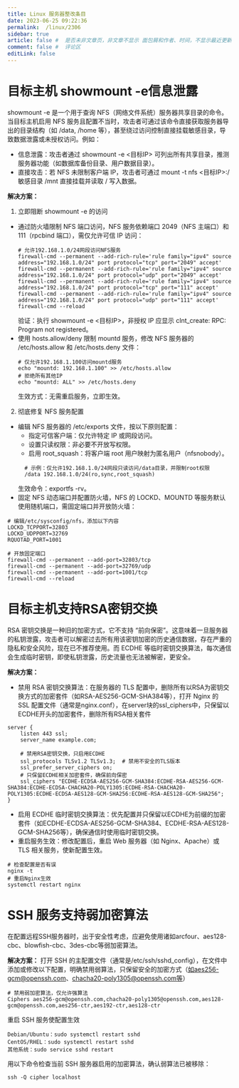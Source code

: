 ```yaml
---
title: Linux 服务器整改条目
date: 2023-06-25 09:22:36
permalink:  /linux/2306
sidebar: true
article: false #  是否未非文章页，非文章不显示 面包屑和作者、时间，不显示最近更新栏，不会参与到最近更新文章的数据计算中
comment: false #  评论区
editLink: false
---
```



# 目标主机 showmount -e信息泄露
showmount -e 是一个用于查询 NFS（网络文件系统）服务器共享目录的命令。当目标主机启用 NFS 服务且配置不当时，攻击者可通过该命令直接获取服务器导出的目录结构（如 /data, /home 等），甚至绕过访问控制直接挂载敏感目录，导致数据泄露或未授权访问。例如：
* 信息泄露：攻击者通过 showmount -e <目标IP> 可列出所有共享目录，推测服务器功能（如数据库备份目录、用户数据目录）。
* 直接攻击：若 NFS 未限制客户端 IP，攻击者可通过 mount -t nfs <目标IP>:/敏感目录 /mnt 直接挂载并读取 / 写入数据。

**解决方案：**
1. 立即阻断 showmount -e 的访问
* 通过防火墙限制 NFS 端口访问，NFS 服务依赖端口 2049（NFS 主端口）和 111（rpcbind 端口），需仅允许可信 IP 访问：
  ```shell
  # 允许192.168.1.0/24网段访问NFS服务
  firewall-cmd --permanent --add-rich-rule='rule family="ipv4" source address="192.168.1.0/24" port protocol="tcp" port="2049" accept'
  firewall-cmd --permanent --add-rich-rule='rule family="ipv4" source address="192.168.1.0/24" port protocol="udp" port="2049" accept'
  firewall-cmd --permanent --add-rich-rule='rule family="ipv4" source address="192.168.1.0/24" port protocol="tcp" port="111" accept'
  firewall-cmd --permanent --add-rich-rule='rule family="ipv4" source address="192.168.1.0/24" port protocol="udp" port="111" accept'
  firewall-cmd --reload
  ```
  验证：执行 showmount -e <目标IP>，非授权 IP 应显示 clnt_create: RPC: Program not registered。
* 使用 hosts.allow/deny 限制 mountd 服务，修改 NFS 服务器的 /etc/hosts.allow 和 /etc/hosts.deny 文件：
  ```shell
  # 仅允许192.168.1.100访问mountd服务
  echo "mountd: 192.168.1.100" >> /etc/hosts.allow
  # 拒绝所有其他IP
  echo "mountd: ALL" >> /etc/hosts.deny
  ```
  生效方式：无需重启服务，立即生效。

2. 彻底修复 NFS 服务配置
* 编辑 NFS 服务器的 /etc/exports 文件，按以下原则配置：
  * 指定可信客户端：仅允许特定 IP 或网段访问。
  * 设置只读权限：非必要不开放写权限。
  * 启用 root_squash：将客户端 root 用户映射为匿名用户（nfsnobody）。
  ```shell
    # 示例：仅允许192.168.1.0/24网段只读访问/data目录，并限制root权限
    /data 192.168.1.0/24(ro,sync,root_squash)
  ```
  生效命令：exportfs -rv。
* 固定 NFS 动态端口并配置防火墙，NFS 的 LOCKD、MOUNTD 等服务默认使用随机端口，需固定端口并开放防火墙：
```shell
# 编辑/etc/sysconfig/nfs，添加以下内容
LOCKD_TCPPORT=32803
LOCKD_UDPPORT=32769
RQUOTAD_PORT=1001

# 开放固定端口
firewall-cmd --permanent --add-port=32803/tcp
firewall-cmd --permanent --add-port=32769/udp
firewall-cmd --permanent --add-port=1001/tcp
firewall-cmd --reload
```

# 目标主机支持RSA密钥交换
RSA 密钥交换是一种旧的加密方式，它不支持 “前向保密”。这意味着一旦服务器的私钥泄露，攻击者可以解密过去所有用该密钥加密的历史通信数据，存在严重的隐私和安全风险，现在已不推荐使用。而 ECDHE 等临时密钥交换算法，每次通信会生成临时密钥，即使私钥泄露，历史流量也无法被解密，更安全。

**解决方案：**
* 禁用 RSA 密钥交换算法：在服务器的 TLS 配置中，删除所有以RSA为密钥交换方式的加密套件（如RSA-AES256-GCM-SHA384等），打开 Nginx 的 SSL 配置文件（通常是nginx.conf），在server块的ssl_ciphers中，只保留以ECDHE开头的加密套件，删除所有RSA相关套件
```shell
server {
    listen 443 ssl;
    server_name example.com;
    
    # 禁用RSA密钥交换，只启用ECDHE
    ssl_protocols TLSv1.2 TLSv1.3;  # 禁用不安全的TLS版本
    ssl_prefer_server_ciphers on;
    # 只保留ECDHE相关加密套件，确保前向保密
    ssl_ciphers "ECDHE-ECDSA-AES256-GCM-SHA384:ECDHE-RSA-AES256-GCM-SHA384:ECDHE-ECDSA-CHACHA20-POLY1305:ECDHE-RSA-CHACHA20-POLY1305:ECDHE-ECDSA-AES128-GCM-SHA256:ECDHE-RSA-AES128-GCM-SHA256";
}
```
* 启用 ECDHE 临时密钥交换算法：优先配置并只保留以ECDHE为前缀的加密套件（如ECDHE-ECDSA-AES256-GCM-SHA384、ECDHE-RSA-AES128-GCM-SHA256等），确保通信时使用临时密钥交换。
* 重启服务生效：修改配置后，重启 Web 服务器（如 Nginx、Apache）或 TLS 相关服务，使新配置生效。
```shell
# 检查配置是否有误
nginx -t
# 重启Nginx生效
systemctl restart nginx
```

# SSH 服务支持弱加密算法
在配置远程SSH服务器时，出于安全性考虑，应避免使用诸如arcfour、aes128-cbc、blowfish-cbc、3des-cbc等弱加密算法。

**解决方案：**
打开 SSH 的主配置文件（通常是/etc/ssh/sshd_config），在文件中添加或修改以下配置，明确禁用弱算法，只保留安全的加密方式（如aes256-gcm@openssh.com、chacha20-poly1305@openssh.com等）
```shell
# 禁用弱加密算法，仅允许强算法
Ciphers aes256-gcm@openssh.com,chacha20-poly1305@openssh.com,aes128-gcm@openssh.com,aes256-ctr,aes192-ctr,aes128-ctr
```
重启 SSH 服务使配置生效
```shell
Debian/Ubuntu：sudo systemctl restart sshd
CentOS/RHEL：sudo systemctl restart sshd
其他系统：sudo service sshd restart
```
用以下命令检查当前 SSH 服务器启用的加密算法，确认弱算法已被移除：
```shell
ssh -Q cipher localhost
```